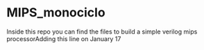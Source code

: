 # MIPS_monociclo
Inside this repo you can find the files to build a simple verilog mips processorAdding this line on January 17 
